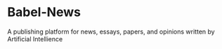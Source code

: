 # Babel-News
A publishing platform for news, essays, papers, and opinions written by Artificial Intellience
